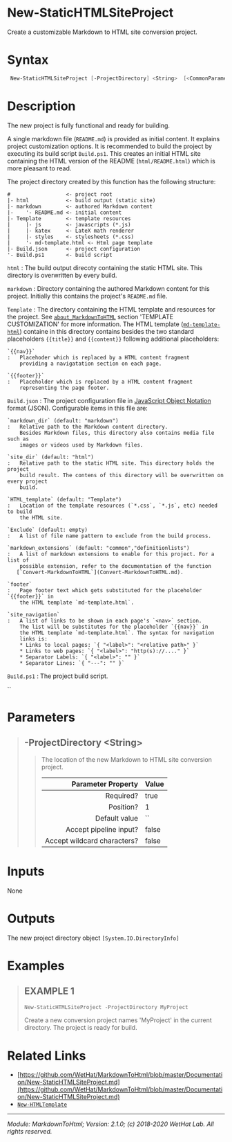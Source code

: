 ﻿# New-StaticHTMLSiteProject

Create a customizable Markdown to HTML site conversion project.

# Syntax
```PowerShell
 New-StaticHTMLSiteProject [-ProjectDirectory] <String>  [<CommonParameters>] 
```


# Description


The new project is fully functional and ready for building.

A single markdown file (`README.md`) is provided as initial content. It explains
project customization options. It is recommended to build the project by
executing its build script `Build.ps1`. This creates an initial HTML site
containing the HTML version of the README (`html/README.html`) which is more
pleasant to read.

The project directory created by this function has the following structure:

~~~
#                  <- project root
|- html            <- build output (static site)
|- markdown        <- authored Markdown content
|-    '- README.md <- initial content
|- Template        <- template resources
|     |- js        <- javascripts (*.js)
|     |- katex     <- LateX math renderer
|     |- styles    <- stylesheets (*.css)
|     '- md-template.html <- Html page template
|- Build.json      <- project configuration
'- Build.ps1       <- build script
~~~

`html`
:   The build output direcoty containing the static HTML site. This directory
    is overwritten by every build.

`markdown`
:   Directory containing the authored Markdown content for this project.
    Initially this contains the project's `README.md` file.

`Template`
:   The directory containing the HTML template and resources for the project.
    See [`about_MarkdownToHTML`](about_MarkdownToHTML.md) section 'TEMPLATE CUSTOMIZATION' for more
    information. The HTML template ([`md-template-html`](md-template-html.md)) containe in this
    directory contains besides the two standard placeholders `{{title}}` and
    `{{content}}` following additional placeholders:

    `{{nav}}`
    :   Placehoder which is replaced by a HTML content fragment
        providing a navigatation section on each page.

    `{{footer}}`
    :   Placeholder which is replaced by a HTML content fragment
        representing the page footer.

`Build.json`
:   The project configuration file in [JavaScript Object Notation](https://en.wikipedia.org/wiki/JSON)
    format (JSON). Configurable items in this file are:

    `markdown_dir` (default: "markdown")
    :   Relative path to the Markdown content directory.
        Besides Markdown files, this directory also contains media file such as
        images or videos used by Markdown files.

    `site_dir` (default: "html")
    :   Relative path to the static HTML site. This directory holds the project
        build result. The contens of this directory will be overwritten on every project
        build.

    `HTML_template` (default: "Template")
    :   Location of the template resources (`*.css`, `*.js`, etc) needed to build
        the HTML site.

    `Exclude` (default: empty)
    :   A list of file name pattern to exclude from the build process.

    `markdown_extensions` (default: "common","definitionlists")
    :   A list of markdown extensions to enable for this project. For a list of
        possible extension, refer to the documentation of the function
       [`Convert-MarkdownToHTML`](Convert-MarkdownToHTML.md).

    `footer`
    :   Page footer text which gets substituted for the placeholder `{{footer}}` in
        the HTML template `md-template.html`.

    `site_navigation`
    :   A list of links to be shown in each page's `<nav>` section.
        The list will be substitutes for the placeholder `{{nav}}` in
        the HTML template `md-template.html`. The syntax for navigation
        links is:
        * Links to local pages: `{ "<label>": "<relative path>" }`
        * Links to web pages: `{ "<label>": "http(s)://...." }`
        * Separator Labels: `{ "<label>": "" }`
        * Separator Lines: `{ "---": "" }`

`Build.ps1`
:   The project build script.

``





# Parameters

<blockquote>



## -ProjectDirectory \<String\>

<blockquote>

The location of the new Markdown to HTML site conversion project.

Parameter Property         | Value
--------------------------:|:----------
Required?                  | true
Position?                  | 1
Default value              | ``
Accept pipeline input?     | false
Accept wildcard characters?| false

</blockquote>


</blockquote>


# Inputs
None


# Outputs
The new project directory object `[System.IO.DirectoryInfo]`

# Examples

<blockquote>


## EXAMPLE 1

```PowerShell
New-StaticHTMLSiteProject -ProjectDirectory MyProject
```


Create a new conversion project names 'MyProject' in the current directory. The
project is ready for build.













</blockquote>

# Related Links

* [https://github.com/WetHat/MarkdownToHtml/blob/master/Documentation/New-StaticHTMLSiteProject.md](https://github.com/WetHat/MarkdownToHtml/blob/master/Documentation/New-StaticHTMLSiteProject.md) 
* [`New-HTMLTemplate`](New-HTMLTemplate.md)

---

<cite>Module: MarkdownToHtml; Version: 2.1.0; (c) 2018-2020 WetHat Lab. All rights reserved.</cite>
